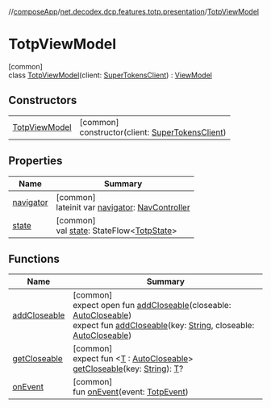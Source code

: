 //[composeApp](../../../index.md)/[net.decodex.dcp.features.totp.presentation](../index.md)/[TotpViewModel](index.md)

# TotpViewModel

[common]\
class [TotpViewModel](index.md)(client: [SuperTokensClient](../../net.decodex.dcp.core.supertokens/-super-tokens-client/index.md)) : [ViewModel](https://developer.android.com/reference/kotlin/androidx/lifecycle/ViewModel.html)

## Constructors

| | |
|---|---|
| [TotpViewModel](-totp-view-model.md) | [common]<br>constructor(client: [SuperTokensClient](../../net.decodex.dcp.core.supertokens/-super-tokens-client/index.md)) |

## Properties

| Name | Summary |
|---|---|
| [navigator](navigator.md) | [common]<br>lateinit var [navigator](navigator.md): [NavController](https://developer.android.com/reference/kotlin/androidx/navigation/NavController.html) |
| [state](state.md) | [common]<br>val [state](state.md): StateFlow&lt;[TotpState](../-totp-state/index.md)&gt; |

## Functions

| Name | Summary |
|---|---|
| [addCloseable](index.md#2068605057%2FFunctions%2F-676342820) | [common]<br>expect open fun [addCloseable](index.md#2068605057%2FFunctions%2F-676342820)(closeable: [AutoCloseable](https://kotlinlang.org/api/latest/jvm/stdlib/kotlin/-auto-closeable/index.html))<br>expect fun [addCloseable](index.md#2093014716%2FFunctions%2F-676342820)(key: [String](https://kotlinlang.org/api/latest/jvm/stdlib/kotlin/-string/index.html), closeable: [AutoCloseable](https://kotlinlang.org/api/latest/jvm/stdlib/kotlin/-auto-closeable/index.html)) |
| [getCloseable](index.md#1102255800%2FFunctions%2F-676342820) | [common]<br>expect fun &lt;[T](index.md#1102255800%2FFunctions%2F-676342820) : [AutoCloseable](https://kotlinlang.org/api/latest/jvm/stdlib/kotlin/-auto-closeable/index.html)&gt; [getCloseable](index.md#1102255800%2FFunctions%2F-676342820)(key: [String](https://kotlinlang.org/api/latest/jvm/stdlib/kotlin/-string/index.html)): [T](index.md#1102255800%2FFunctions%2F-676342820)? |
| [onEvent](on-event.md) | [common]<br>fun [onEvent](on-event.md)(event: [TotpEvent](../-totp-event/index.md)) |
